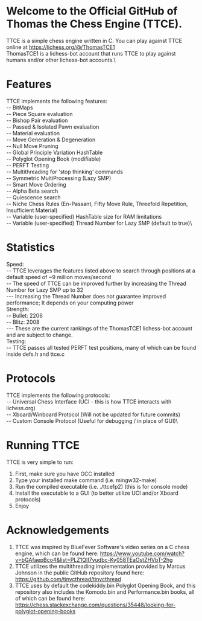 # Welcome to the Official GitHub of Thomas the Chess Engine (TTCE).
TTCE is a simple chess engine written in C. You can play against TTCE online at https://lichess.org/@/ThomasTCE1 \
ThomasTCE1 is a lichess-bot account that runs TTCE to play against humans and/or other lichess-bot accounts.\

# Features
TTCE implements the following features:\
-- BitMaps\
-- Piece Square evaluation\
-- Bishop Pair evaluation\
-- Passed & Isolated Pawn evaluation\
-- Material evaluation\
-- Move Generation & Degeneration\
-- Null Move Pruning\
-- Global Principle Variation HashTable\
-- Polyglot Opening Book (modifiable)\
-- PERFT Testing\
-- Multithreading for 'stop thinking' commands\
-- Symmetric MultiProcessing (Lazy SMP)\
-- Smart Move Ordering\
-- Alpha Beta search\
-- Quiescence search\
-- Niche Chess Rules (En-Passant, Fifty Move Rule, Threefold Repetition, Insufficient Material)\
-- Variable (user-specified) HashTable size for RAM limitations\
-- Variable (user-specified) Thread Number for Lazy SMP (default to true)\

# Statistics
Speed:\
-- TTCE leverages the features listed above to search through positions at a default speed of ~9 million moves/second \
-- The speed of TTCE can be improved further by increasing the Thread Number for Lazy SMP up to 32 \
--- Increasing the Thread Number does not guarantee improved performance; It depends on your computing power \
Strength:\
-- Bullet: 2206\
-- Blitz: 2008\
--- These are the current rankings of the ThomasTCE1 lichess-bot account and are subject to change.\
Testing:\
-- TTCE passes all tested PERFT test positions, many of which can be found inside defs.h and ttce.c

# Protocols
TTCE implements the following protocols:\
-- Universal Chess Interface (UCI - this is how TTCE interacts with lichess.org)\
-- Xboard/Winboard Protocol (Will not be updated for future commits)\
-- Custom Console Protocol (Useful for debugging / in place of GUI)\

# Running TTCE
TTCE is very simple to run:
1. First, make sure you have GCC installed 
2. Type your installed make command (i.e. mingw32-make)
3. Run the compiled executable (i.e. ./ttce1p2) (this is for console mode)
4. Install the executable to a GUI (to better utilize UCI and/or Xboard protocols)
5. Enjoy 

# Acknowledgements
1. TTCE was inspired by BlueFever Software's video series on a C chess engine, which can be found here: https://www.youtube.com/watch?v=bGAfaepBco4&list=PLZ1QII7yudbc-Ky058TEaOstZHVbT-2hg
2. TTCE utilizes the multithreading implementation provided by Marcus Johnson in the public GitHub repository found here: https://github.com/tinycthread/tinycthread
3. TTCE uses by default the codekiddy.bin Polyglot Opening Book, and this repository also includes the Komodo.bin and Performance.bin books, all of which can be found here: https://chess.stackexchange.com/questions/35448/looking-for-polyglot-opening-books




